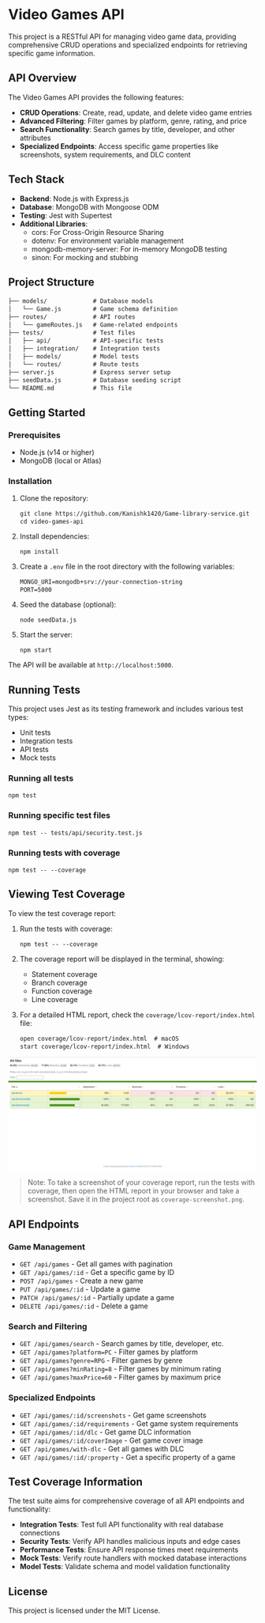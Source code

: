# Video Games API

This project is a RESTful API for managing video game data, providing comprehensive CRUD operations and specialized endpoints for retrieving specific game information.

## API Overview

The Video Games API provides the following features:

- **CRUD Operations**: Create, read, update, and delete video game entries
- **Advanced Filtering**: Filter games by platform, genre, rating, and price
- **Search Functionality**: Search games by title, developer, and other attributes
- **Specialized Endpoints**: Access specific game properties like screenshots, system requirements, and DLC content

## Tech Stack

- **Backend**: Node.js with Express.js
- **Database**: MongoDB with Mongoose ODM
- **Testing**: Jest with Supertest
- **Additional Libraries**:
  - cors: For Cross-Origin Resource Sharing
  - dotenv: For environment variable management
  - mongodb-memory-server: For in-memory MongoDB testing
  - sinon: For mocking and stubbing

## Project Structure

```
├── models/             # Database models
│   └── Game.js         # Game schema definition
├── routes/             # API routes
│   └── gameRoutes.js   # Game-related endpoints
├── tests/              # Test files
│   ├── api/            # API-specific tests
│   ├── integration/    # Integration tests
│   ├── models/         # Model tests
│   └── routes/         # Route tests
├── server.js           # Express server setup
├── seedData.js         # Database seeding script
└── README.md           # This file
```

## Getting Started

### Prerequisites

- Node.js (v14 or higher)
- MongoDB (local or Atlas)

### Installation

1. Clone the repository:
   ```
   git clone https://github.com/Kanishk1420/Game-library-service.git
   cd video-games-api
   ```

2. Install dependencies:
   ```
   npm install
   ```

3. Create a `.env` file in the root directory with the following variables:
   ```
   MONGO_URI=mongodb+srv://your-connection-string
   PORT=5000
   ```

4. Seed the database (optional):
   ```
   node seedData.js
   ```

5. Start the server:
   ```
   npm start
   ```

The API will be available at `http://localhost:5000`.

## Running Tests

This project uses Jest as its testing framework and includes various test types:
- Unit tests
- Integration tests
- API tests
- Mock tests

### Running all tests

```
npm test
```

### Running specific test files

```
npm test -- tests/api/security.test.js
```

### Running tests with coverage

```
npm test -- --coverage
```

## Viewing Test Coverage

To view the test coverage report:

1. Run the tests with coverage:
   ```
   npm test -- --coverage
   ```

2. The coverage report will be displayed in the terminal, showing:
   - Statement coverage
   - Branch coverage
   - Function coverage
   - Line coverage

3. For a detailed HTML report, check the `coverage/lcov-report/index.html` file:
   ```
   open coverage/lcov-report/index.html  # macOS
   start coverage/lcov-report/index.html  # Windows
   ```

![Test Coverage](./coverage/Screenshot%202025-06-22%20202409.png)

> Note: To take a screenshot of your coverage report, run the tests with coverage, then open the HTML report in your browser and take a screenshot. Save it in the project root as `coverage-screenshot.png`.

## API Endpoints

### Game Management

- `GET /api/games` - Get all games with pagination
- `GET /api/games/:id` - Get a specific game by ID
- `POST /api/games` - Create a new game
- `PUT /api/games/:id` - Update a game
- `PATCH /api/games/:id` - Partially update a game
- `DELETE /api/games/:id` - Delete a game

### Search and Filtering

- `GET /api/games/search` - Search games by title, developer, etc.
- `GET /api/games?platform=PC` - Filter games by platform
- `GET /api/games?genre=RPG` - Filter games by genre
- `GET /api/games?minRating=8` - Filter games by minimum rating
- `GET /api/games?maxPrice=60` - Filter games by maximum price

### Specialized Endpoints

- `GET /api/games/:id/screenshots` - Get game screenshots
- `GET /api/games/:id/requirements` - Get game system requirements
- `GET /api/games/:id/dlc` - Get game DLC information
- `GET /api/games/:id/coverImage` - Get game cover image
- `GET /api/games/with-dlc` - Get all games with DLC
- `GET /api/games/:id/:property` - Get a specific property of a game

## Test Coverage Information

The test suite aims for comprehensive coverage of all API endpoints and functionality:

- **Integration Tests**: Test full API functionality with real database connections
- **Security Tests**: Verify API handles malicious inputs and edge cases
- **Performance Tests**: Ensure API response times meet requirements
- **Mock Tests**: Verify route handlers with mocked database interactions
- **Model Tests**: Validate schema and model validation functionality

## License

This project is licensed under the MIT License.
